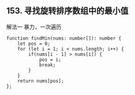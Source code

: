 ## 153. 寻找旋转排序数组中的最小值

解法一 暴力，一次遍历
```
function findMin(nums: number[]): number {
    let pos = 0;
    for (let i = 1; i < nums.length; i++) {
        if(nums[i - 1] > nums[i]) {
            pos = i;
            break;
        }
    }
    return nums[pos];
};
```